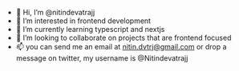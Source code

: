 - 👋 Hi, I’m @nitindevatrajj
- 👀 I’m interested in frontend development
- 🌱 I’m currently learning typescript and nextjs
- 💞️ I’m looking to collaborate on projects that are frontend focused
- 📫 you can send me an email at nitin.dvtrj@gmail.com or drop a message on twitter, my username is @Nitindevatrajj

<!---
nitindevatrajj/nitindevatrajj is a ✨ special ✨ repository because its `README.md` (this file) appears on your GitHub profile.
You can click the Preview link to take a look at your changes.
--->
